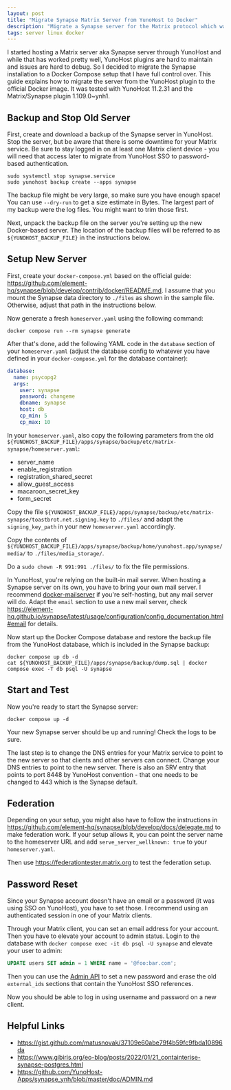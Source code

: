 ```yaml
---
layout: post
title: "Migrate Synapse Matrix Server from YunoHost to Docker"
description: "Migrate a Synapse server for the Matrix protocol which was initially started as a YunoHost application to the official Docker image."
tags: server linux docker
---
```


I started hosting a Matrix server aka Synapse server through YunoHost and while that has worked pretty well, YunoHost
plugins are hard to maintain and issues are hard to debug. So I decided to migrate the Synapse installation to a Docker
Compose setup that I have full control over. This guide explains how to migrate the server from the YunoHost plugin to
the official Docker image. It was tested with YunoHost 11.2.31 and the Matrix/Synapse plugin 1.109.0~ynh1.

## Backup and Stop Old Server

First, create and download a backup of the Synapse server in YunoHost. Stop the server, but be aware that there is some
downtime for your Matrix service. Be sure to stay logged in on at least one Matrix client device - you will need that
access later to migrate from YunoHost SSO to password-based authentication.

```shell
sudo systemctl stop synapse.service
sudo yunohost backup create --apps synapse
```

The backup file might be very large, so make sure you have enough space! You can use `--dry-run` to get a size estimate
in Bytes. The largest part of my backup were the log files. You might want to trim those first.

Next, unpack the backup file on the server you're setting up the new Docker-based server. The location of the backup
files will be referred to as `${YUNOHOST_BACKUP_FILE}` in the instructions below.

## Setup New Server

First, create your `docker-compose.yml` based on the official guide: <https://github.com/element-hq/synapse/blob/develop/contrib/docker/README.md>. I assume that you mount the Synapse data directory to `./files` as shown in the sample file. Otherwise,
adjust that path in the instructions below.

Now generate a fresh `homeserver.yaml` using the following command:

```shell
docker compose run --rm synapse generate
```

After that's done, add the following YAML code in the `database` section of your `homeserver.yaml` (adjust the database
config to whatever you have defined in your `docker-compose.yml` for the database container):

```yaml
database:
  name: psycopg2
  args:
    user: synapse
    password: changeme
    dbname: synapse
    host: db
    cp_min: 5
    cp_max: 10
```

In your `homeserver.yaml`, also copy the following parameters from the old `${YUNOHOST_BACKUP_FILE}/apps/synapse/backup/etc/matrix-synapse/homeserver.yaml`:

* server_name
* enable_registration
* registration_shared_secret
* allow_guest_access
* macaroon_secret_key
* form_secret

Copy the file `${YUNOHOST_BACKUP_FILE}/apps/synapse/backup/etc/matrix-synapse/toastbrot.net.signing.key` to `./files/`
and adapt the `signing_key_path` in your new `homeserver.yaml` accordingly.

Copy the contents of `${YUNOHOST_BACKUP_FILE}/apps/synapse/backup/home/yunohost.app/synapse/media/` to `./files/media_storage/`.

Do a `sudo chown -R 991:991 ./files/` to fix the file permissions.

In YunoHost, you're relying on the built-in mail server. When hosting a Synapse server on its own, you have to bring
your own mail server. I recommend [docker-mailserver](https://github.com/docker-mailserver/docker-mailserver) if you're
self-hosting, but any mail server will do. Adapt the `email` section to use a new mail server, check
<https://element-hq.github.io/synapse/latest/usage/configuration/config_documentation.html#email> for details.

Now start up the Docker Compose database and restore the backup file from the YunoHost database, which is included in
the Synapse backup:

```shell
docker compose up db -d
cat ${YUNOHOST_BACKUP_FILE}/apps/synapse/backup/dump.sql | docker compose exec -T db psql -U synapse
```

## Start and Test

Now you're ready to start the Synapse server:

```shell
docker compose up -d
```

Your new Synapse server should be up and running! Check the logs to be sure.

The last step is to change the DNS entries for your Matrix service to point to the new server so that clients and other
servers can connect. Change your DNS entries to point to the new server. There is also an SRV entry that points to port
8448 by YunoHost convention - that one needs to be changed to 443 which is the Synapse default.

## Federation

Depending on your setup, you might also have to follow the instructions in <https://github.com/element-hq/synapse/blob/develop/docs/delegate.md>
to make federation work. If your setup allows it, you can point the server name to the homeserver URL and add
`serve_server_wellknown: true` to your `homeserver.yaml`.

Then use <https://federationtester.matrix.org> to test the federation setup.

## Password Reset

Since your Synapse account doesn't have an email or a password (it was using SSO on YunoHost), you have to set those.
I recommend using an authenticated session in one of your Matrix clients.

Through your Matrix client, you can set an email address for your account. Then you have to elevate your account to
admin status. Login to the database with `docker compose exec -it db psql -U synapse` and elevate your user to admin:

```sql
UPDATE users SET admin = 1 WHERE name = '@foo:bar.com';
```

Then you can use the [Admin API](https://element-hq.github.io/synapse/latest/usage/administration/admin_api/index.html)
to set a new password and erase the old `external_ids` sections that contain the YunoHost SSO references.

Now you should be able to log in using username and password on a new client.

## Helpful Links

* <https://gist.github.com/matusnovak/37109e60abe79f4b59fc9fbda10896da>
* <https://www.gibiris.org/eo-blog/posts/2022/01/21_containterise-synapse-postgres.html>
* <https://github.com/YunoHost-Apps/synapse_ynh/blob/master/doc/ADMIN.md>
